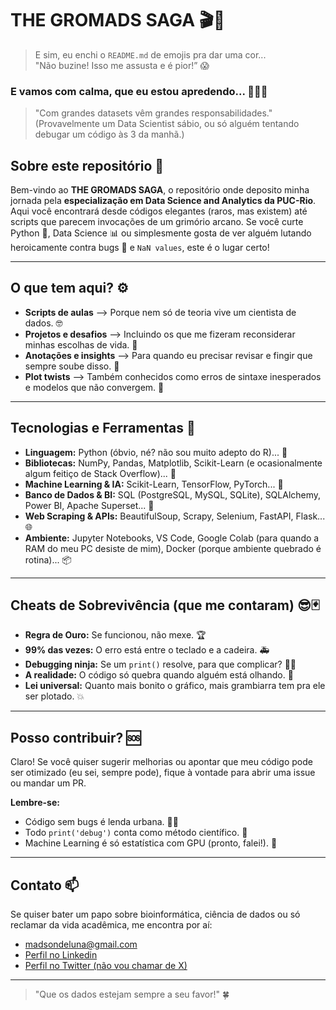 # THE GROMADS SAGA 🎬🤩

>E sim, eu enchi o `README.md` de emojis pra dar uma cor... <br>
>"Não buzine! Isso me assusta e é pior!” 😱 

<h3>E vamos com calma, que eu estou apredendo... 🥹🙏🏼</h3>

> "Com grandes datasets vêm grandes responsabilidades." <br> (Provavelmente um Data Scientist sábio, ou só alguém tentando debugar um código às 3 da manhã.)

## Sobre este repositório 🌟

Bem-vindo ao **THE GROMADS SAGA**, o repositório onde deposito minha jornada pela **especialização em Data Science and Analytics da PUC-Rio**. Aqui você encontrará desde códigos elegantes (raros, mas existem) até scripts que parecem invocações de um grimório arcano. Se você curte Python 🐍, Data Science 📊 ou simplesmente gosta de ver alguém lutando heroicamente contra bugs 🐛 e `NaN values`, este é o lugar certo!

---

## O que tem aqui? ⚙️

- **Scripts de aulas** –> Porque nem só de teoria vive um cientista de dados. 🤓
- **Projetos e desafios** –> Incluindo os que me fizeram reconsiderar minhas escolhas de vida. 🤯  
- **Anotações e insights** –> Para quando eu precisar revisar e fingir que sempre soube disso. 📝  
- **Plot twists** –> Também conhecidos como erros de sintaxe inesperados e modelos que não convergem. 🔄

---

## Tecnologias e Ferramentas 🧮

- **Linguagem:** Python (óbvio, né? não sou muito adepto do R)... 🐍  
- **Bibliotecas:** NumPy, Pandas, Matplotlib, Scikit-Learn (e ocasionalmente algum feitiço de Stack Overflow)... 📑 
- **Machine Learning & IA:** Scikit-Learn, TensorFlow, PyTorch... 🤖  
- **Banco de Dados & BI:** SQL (PostgreSQL, MySQL, SQLite), SQLAlchemy, Power BI, Apache Superset... 💾  
- **Web Scraping & APIs:** BeautifulSoup, Scrapy, Selenium, FastAPI, Flask... 🌐  
- **Ambiente:** Jupyter Notebooks, VS Code, Google Colab (para quando a RAM do meu PC desiste de mim), Docker (porque ambiente quebrado é rotina)... 📦

---

## Cheats de Sobrevivência (que me contaram) 😎🃏

- **Regra de Ouro:** Se funcionou, não mexe. 🏆  
- **99% das vezes:** O erro está entre o teclado e a cadeira. 🚑 
- **Debugging ninja:** Se um `print()` resolve, para que complicar? 🦹🏼
- **A realidade:** O código só quebra quando alguém está olhando. 👀  
- **Lei universal:** Quanto mais bonito o gráfico, mais grambiarra tem pra ele ser plotado. 💥

---

## Posso contribuir? 🆘

Claro! Se você quiser sugerir melhorias ou apontar que meu código pode ser otimizado (eu sei, sempre pode), fique à vontade para abrir uma issue ou mandar um PR.

**Lembre-se:**  
- Código sem bugs é lenda urbana. 🐞🚫  
- Todo `print('debug')` conta como método científico. 🔬  
- Machine Learning é só estatística com GPU (pronto, falei!). 🧠

---

## Contato 📫

Se quiser bater um papo sobre bioinformática, ciência de dados ou só reclamar da vida acadêmica, me encontra por aí:

- madsondeluna@gmail.com  
- [Perfil no Linkedin](https://www.linkedin.com/in/madsonaragao/)  
- [Perfil no Twitter (não vou chamar de X)](https://twitter.com/mdsnllndlnrg)

---

> "Que os dados estejam sempre a seu favor!" 🍀
